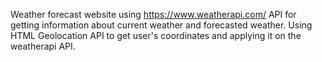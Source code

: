 Weather forecast website using https://www.weatherapi.com/ API for getting information about current weather and forecasted weather.
Using HTML Geolocation API to get user's coordinates and applying it on the weatherapi API.

